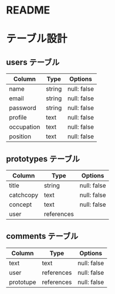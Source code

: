 # README

# テーブル設計

## users テーブル

| Column     | Type   | Options     |
| --------   | ------ | ----------- |
| name       | string | null: false |
| email      | string | null: false |
| password   | string | null: false |
| profile    | text   | null: false |
| occupation | text   | null: false |
| position   | text   | null: false |


## prototypes テーブル

| Column    | Type       | Options                        |
| ------    | ---------- | ------------------------------ |
| title     | string     | null: false                    |
| catchcopy | text       | null: false                    |
| concept   | text       | null: false                    |
| user      | references |                                |



## comments テーブル

| Column    | Type       | Options                        |
| -------   | ---------- | ------------------------------ |
| text      | text       | null: false                    |
| user      | references | null: false                    |
| prototupe | references | null: false                    |